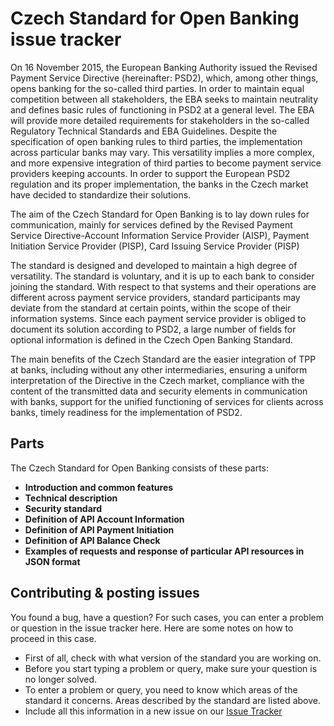 # Czech Standard for Open Banking issue tracker
On 16 November 2015, the European Banking Authority issued the Revised Payment Service Directive (hereinafter: PSD2), which, among other things, opens banking for the so-called third parties. In order to maintain equal competition between all stakeholders, the EBA seeks to maintain neutrality and defines basic rules of functioning in PSD2 at a general level. The EBA will provide more detailed requirements for stakeholders in the so-called Regulatory Technical Standards and EBA Guidelines. Despite the specification of open banking rules to third parties, the implementation across particular banks may vary. This versatility implies a more complex, and more expensive integration of third parties to become payment service providers keeping accounts. In order to support the European PSD2 regulation and its proper implementation, the banks in the Czech market have decided to standardize their solutions.

The aim of the Czech Standard for Open Banking is to lay down rules for communication, mainly for services defined by the Revised Payment Service Directive-Account Information Service Provider (AISP), Payment Initiation Service Provider (PISP), Card Issuing Service Provider (PISP)

The standard is designed and developed to maintain a high degree of versatility. The standard is voluntary, and it is up to each bank to consider joining the standard. With respect to that systems and their operations are different across payment service providers, standard participants may deviate from the standard at certain points, within the scope of their information systems. Since each payment service provider is obliged to document its solution according to PSD2, a large number of fields for optional information is defined in the Czech Open Banking Standard.

The main benefits of the Czech Standard are the easier integration of TPP at banks, including without any other intermediaries, ensuring a uniform interpretation of the Directive in the Czech market, compliance with the content of the transmitted data and security elements in communication with banks, support for the unified functioning of services for clients across banks, timely readiness for the implementation of PSD2.

## Parts

The Czech Standard for Open Banking consists of these parts:

* **Introduction and common features**
* **Technical description**
* **Security standard**
* **Definition of API Account Information**
* **Definition of API Payment Initiation**
* **Definition of API Balance Check**
* **Examples of requests and response of particular API resources in JSON format**

## Contributing & posting issues
You found a bug, have a question? For such cases, you can enter a problem or question in the issue tracker here. Here are some notes on how to proceed in this case.

* First of all, check with what version of the standard you are working on.
* Before you start typing a problem or query, make sure your question is no longer solved.
* To enter a problem or query, you need to know which areas of the standard it concerns. Areas described by the standard are listed above.
* Include all this information in a new issue on our [Issue Tracker](https://github.com/CzechBankingAssociation/COBS/issues)